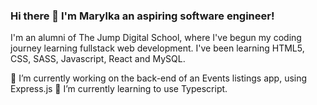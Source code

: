 ### Hi there 👋  I'm Marylka an aspiring software engineer!
I'm an alumni of The Jump Digital School, where I've begun my coding journey learning fullstack web development. 
I've been learning HTML5, CSS, SASS, Javascript, React and MySQL.

<!--
**Marylkax/Marylkax** is a ✨ _special_ ✨ repository because its `README.md` (this file) appears on your GitHub profile.

Here are some ideas to get you started:

- 🔭 I’m currently working on the back-end of an Events listings app, using Express.

- 🌱 I’m currently learning ...
- 👯 I’m looking to collaborate on ...
- 🤔 I’m looking for help with ...
- 💬 Ask me about ...
- 📫 How to reach me: ...
- 😄 Pronouns: ...
- ⚡ Fun fact: ...
-->


🔭 I’m currently working on the back-end of an Events listings app, using Express.js
🌱 I’m currently learning to use Typescript.

